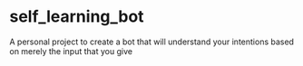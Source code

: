 # self_learning_bot
A personal project to create a bot that will understand your intentions based on merely the input that you give
